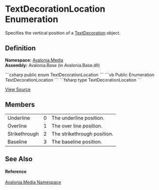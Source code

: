 # TextDecorationLocation Enumeration


Specifies the vertical position of a <a href="T_Avalonia_Media_TextDecoration">TextDecoration</a> object.



## Definition
**Namespace:** <a href="N_Avalonia_Media">Avalonia.Media</a>  
**Assembly:** Avalonia.Base (in Avalonia.Base.dll)

<Tabs groupId="api-code-preview">
<TabItem value="csharp" label="C#">
```csharp
public enum TextDecorationLocation
```
</TabItem>
<TabItem value="vb" label="VB">
```vb
Public Enumeration TextDecorationLocation
```
</TabItem>
<TabItem value="fsharp" label="F#">
```fsharp
type TextDecorationLocation
```
</TabItem>
</Tabs>



<a href="https://github.com/AvaloniaUI/Avalonia/tree/master/src/Avalonia.Base/Media/TextDecorationLocation.cs" title="View the source code">View Source</a>



## Members
<table>
<tr>
<td>Underline</td>
<td>0</td>
<td>The underline position.</td>
</tr>
<tr>
<td>Overline</td>
<td>1</td>
<td>The over line position.</td>
</tr>
<tr>
<td>Strikethrough</td>
<td>2</td>
<td>The strikethrough position.</td>
</tr>
<tr>
<td>Baseline</td>
<td>3</td>
<td>The baseline position.</td>
</tr>
</table>

## See Also


#### Reference
<a href="N_Avalonia_Media">Avalonia.Media Namespace</a>  

